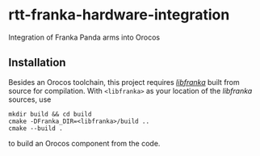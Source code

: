 # rtt-franka-hardware-integration
Integration of Franka Panda arms into Orocos

## Installation
Besides an Orocos toolchain, this project requires _[libfranka](https://github.com/frankaemika/libfranka)_ built from source for compilation. With `<libfranka>` as your location of the _libfranka_ sources, use

    mkdir build && cd build
    cmake -DFranka_DIR=<libfranka>/build ..
    cmake --build .
    
to build an Orocos component from the code.
